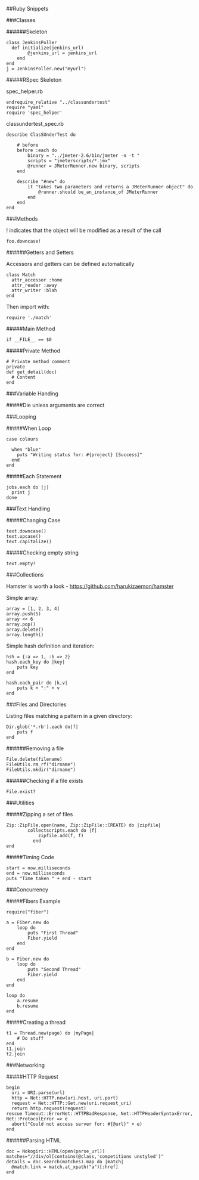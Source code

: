##Ruby Snippets

###Classes

######Skeleton

    class JenkinsPoller
      def initialize(jenkins_url)
    		@jenkins_url = jenkins_url
    	end
    end
    j = JenkinsPoller.new("myurl")

#####RSpec Skeleton

spec_helper.rb

    endrequire_relative "../classundertest"
    require "yaml"
    require 'spec_helper'

classundertest_spec.rb

    describe ClasSUnderTest do
    
        # before
    	before :each do
    		binary = "../jmeter-2.6/bin/jmeter -n -t "
    		scripts = "jmeterscripts/*.jmx"
        	@runner = JMeterRunner.new binary, scripts
    	end 
    
    	describe "#new" do
    		it "takes two parameters and returns a JMeterRunner object" do
    			@runner.should be_an_instance_of JMeterRunner
    		end
    	end	
    end

###Methods

! indicates that the object will be modified as a result of the call

    foo.downcase! 
    
######Getters and Setters

Accessors and getters can be defined automatically

    class Match
      attr_accessor :home
      attr_reader :away
      attr_writer :blah
    end
    
Then import with:

    require './match'
    
#####Main Method

    if __FILE__ == $0

#####Private Method

    # Private method comment
    private
    def get_detail(doc)
      # Content
    end

###Variable Handing

#####Die unless arguments are correct

###Looping

#####When Loop

    case colours

      when "blue"
        puts "Writing status for: #{project} [Success]"
      end 
    end

#####Each Statement

    jobs.each do |j|
      print j
    done

###Text Handling

#####Changing Case

    text.downcase()
    text.upcase()
    text.capitalize()
    
#####Checking empty string

    text.empty?

###Collections

Hamster is worth a look - https://github.com/harukizaemon/hamster

Simple array:

    array = [1, 2, 3, 4]
    array.push(5)
    array << 6
    array.pop()
    array.delete()
    array.length()
    

Simple hash definition and iteration:

    hsh = {:a => 1, :b => 2}
    hash.each_key do |key|
        puts key
    end
    
    hash.each_pair do |k,v|
        puts k + ":" + v
    end

###Files and Directories

Listing files matching a pattern in a given directory:

    Dir.glob('*.rb').each do|f|
        puts f
    end
    
######Removing a file

	File.delete(filename)
	FileUtils.rm_rf("dirname")
	FileUtils.mkdir("dirname")

######Checking if a file exists

	File.exist?
	
###Utilities

#####Zipping a set of files

    Zip::ZipFile.open(name, Zip::ZipFile::CREATE) do |zipfile|
    		collectscripts.each do |f|
			    zipfile.add(f, f)
			  end
    end
	
#####Timing Code

	start = now.milliseconds
	end = now.milliseconds
	puts "Time taken " + end - start

###Concurrency

#####Fibers Example

	require("fiber") 

	a = Fiber.new do    
	    loop do
	    	puts "First Thread"
	    	Fiber.yield
		end
	end
	
	b = Fiber.new do    
	    loop do
	    	puts "Second Thread"
	    	Fiber.yield
		end
	end
	
	loop do 
		a.resume
		b.resume
	end

#####Creating a thread

	t1 = Thread.new(page) do |myPage|
	    # Do stuff
	end
	t1.join
	t2.join


###Networking

#####HTTP Request

    begin
      uri = URI.parse(url)
      http = Net::HTTP.new(uri.host, uri.port)
      request = Net::HTTP::Get.new(uri.request_uri)
      return http.request(request)
    rescue Timeout::ErrorNet::HTTPBadResponse, Net::HTTPHeaderSyntaxError, Net::ProtocolError => e
      abort("Could not access server for: #{@url}" + e)
    end 

######Parsing HTML

    doc = Nokogiri::HTML(open(parse_url))
    matches="//div/ol[contains(@class,'competitions unstyled')"
    details = doc.search(matches).map do |match|
      @match.link = match.at_xpath("a")[:href]
    end
    
